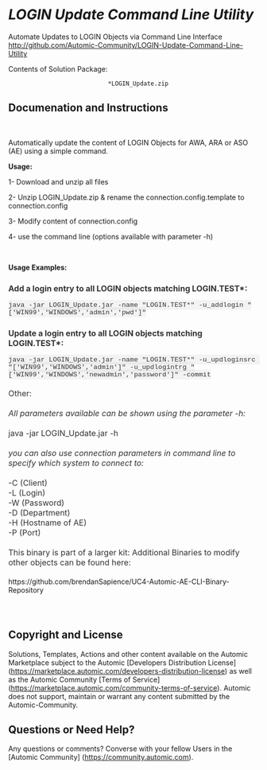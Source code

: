 *LOGIN Update Command Line Utility*
=============


Automate Updates to LOGIN Objects via Command Line Interface
http://github.com/Automic-Community/LOGIN-Update-Command-Line-Utility

<!-- List of attached files -->
Contents of Solution Package:

						
								*LOGIN_Update.zip
								
						


Documenation and Instructions
---

<p><strong>&nbsp;</strong></p>
<p>Automatically update the content of LOGIN Objects for AWA, ARA or ASO (AE) using a simple command.</p>
<p><strong>Usage:</strong></p>
<p>1- Download and unzip all files</p>
<p>2- Unzip LOGIN_Update.zip &amp; rename the connection.config.template to connection.config</p>
<p>3- Modify content of connection.config</p>
<p>4- use the command line (options available with parameter -h)</p>
<p>&nbsp;</p>
<p><strong>Usage Examples:</strong></p>
<h4 style="box-sizing: border-box; margin-top: 24px; margin-bottom: 16px; font-size: 16px; line-height: 1.25; color: #333333; font-family: -apple-system, BlinkMacSystemFont, 'Segoe UI', Helvetica, Arial, sans-serif, 'Apple Color Emoji', 'Segoe UI Emoji', 'Segoe UI Symbol';">Add a login entry to all LOGIN objects matching LOGIN.TEST*:</h4>
<p style="box-sizing: border-box; margin-top: 0px; margin-bottom: 16px; color: #333333; font-family: -apple-system, BlinkMacSystemFont, 'Segoe UI', Helvetica, Arial, sans-serif, 'Apple Color Emoji', 'Segoe UI Emoji', 'Segoe UI Symbol'; font-size: 16px;"><code style="box-sizing: border-box; font-family: Consolas, 'Liberation Mono', Menlo, Courier, monospace; font-size: 13.6px; padding: 0.2em 0px; margin: 0px; background-color: rgba(0, 0, 0, 0.0392157); border-radius: 3px;">java -jar LOGIN_Update.jar -name "LOGIN.TEST*" -u_addlogin "['WIN99','WINDOWS','admin','pwd']"</code></p>
<h4 style="box-sizing: border-box; margin-top: 24px; margin-bottom: 16px; font-size: 16px; line-height: 1.25; color: #333333; font-family: -apple-system, BlinkMacSystemFont, 'Segoe UI', Helvetica, Arial, sans-serif, 'Apple Color Emoji', 'Segoe UI Emoji', 'Segoe UI Symbol';"><a id="user-content-update-a-login-entry-to-all-login-objects-matching-logintest" class="anchor" style="box-sizing: border-box; background-color: transparent; color: #4078c0; text-decoration: none; float: left; padding-right: 4px; margin-left: -20px; line-height: 1;" href="https://github.com/brendanSapience/UC4-Automic-AE-CLI-Binary-Repository/wiki/LOGIN_Update.jar#update-a-login-entry-to-all-login-objects-matching-logintest"></a>Update a login entry to all LOGIN objects matching LOGIN.TEST*:</h4>
<p style="box-sizing: border-box; margin-top: 0px; color: #333333; font-family: -apple-system, BlinkMacSystemFont, 'Segoe UI', Helvetica, Arial, sans-serif, 'Apple Color Emoji', 'Segoe UI Emoji', 'Segoe UI Symbol'; font-size: 16px; margin-bottom: 0px !important;"><code style="box-sizing: border-box; font-family: Consolas, 'Liberation Mono', Menlo, Courier, monospace; font-size: 13.6px; padding: 0.2em 0px; margin: 0px; background-color: rgba(0, 0, 0, 0.0392157); border-radius: 3px;">java -jar LOGIN_Update.jar -name "LOGIN.TEST*" -u_updloginsrc "['WIN99','WINDOWS','admin']" -u_updlogintrg "['WIN99','WINDOWS','newadmin','password']" -commit</code></p>
<p style="box-sizing: border-box; margin-top: 0px; color: #333333; font-family: -apple-system, BlinkMacSystemFont, 'Segoe UI', Helvetica, Arial, sans-serif, 'Apple Color Emoji', 'Segoe UI Emoji', 'Segoe UI Symbol'; font-size: 16px; margin-bottom: 0px !important;">&nbsp;</p>
<p style="box-sizing: border-box; margin-top: 0px; color: #333333; font-family: -apple-system, BlinkMacSystemFont, 'Segoe UI', Helvetica, Arial, sans-serif, 'Apple Color Emoji', 'Segoe UI Emoji', 'Segoe UI Symbol'; font-size: 16px; margin-bottom: 0px !important;">Other:</p>
<p style="box-sizing: border-box; margin-top: 0px; color: #333333; font-family: -apple-system, BlinkMacSystemFont, 'Segoe UI', Helvetica, Arial, sans-serif, 'Apple Color Emoji', 'Segoe UI Emoji', 'Segoe UI Symbol'; font-size: 16px; margin-bottom: 0px !important;">&nbsp;</p>
<p style="box-sizing: border-box; margin-top: 0px; color: #333333; font-family: -apple-system, BlinkMacSystemFont, 'Segoe UI', Helvetica, Arial, sans-serif, 'Apple Color Emoji', 'Segoe UI Emoji', 'Segoe UI Symbol'; font-size: 16px; margin-bottom: 0px !important;"><em>All parameters available can be shown using the parameter -h:</em></p>
<p style="box-sizing: border-box; margin-top: 0px; color: #333333; font-family: -apple-system, BlinkMacSystemFont, 'Segoe UI', Helvetica, Arial, sans-serif, 'Apple Color Emoji', 'Segoe UI Emoji', 'Segoe UI Symbol'; font-size: 16px; margin-bottom: 0px !important;">&nbsp;</p>
<p style="box-sizing: border-box; margin-top: 0px; color: #333333; font-family: -apple-system, BlinkMacSystemFont, 'Segoe UI', Helvetica, Arial, sans-serif, 'Apple Color Emoji', 'Segoe UI Emoji', 'Segoe UI Symbol'; font-size: 16px; margin-bottom: 0px !important;">java -jar LOGIN_Update.jar -h</p>
<p style="box-sizing: border-box; margin-top: 0px; color: #333333; font-family: -apple-system, BlinkMacSystemFont, 'Segoe UI', Helvetica, Arial, sans-serif, 'Apple Color Emoji', 'Segoe UI Emoji', 'Segoe UI Symbol'; font-size: 16px; margin-bottom: 0px !important;">&nbsp;</p>
<p style="box-sizing: border-box; margin-top: 0px; color: #333333; font-family: -apple-system, BlinkMacSystemFont, 'Segoe UI', Helvetica, Arial, sans-serif, 'Apple Color Emoji', 'Segoe UI Emoji', 'Segoe UI Symbol'; font-size: 16px; margin-bottom: 0px !important;"><em>you can also use connection parameters in command line to specify which system to connect to:</em></p>
<p style="box-sizing: border-box; margin-top: 0px; color: #333333; font-family: -apple-system, BlinkMacSystemFont, 'Segoe UI', Helvetica, Arial, sans-serif, 'Apple Color Emoji', 'Segoe UI Emoji', 'Segoe UI Symbol'; font-size: 16px; margin-bottom: 0px !important;">&nbsp;</p>
<p style="box-sizing: border-box; margin-top: 0px; color: #333333; font-family: -apple-system, BlinkMacSystemFont, 'Segoe UI', Helvetica, Arial, sans-serif, 'Apple Color Emoji', 'Segoe UI Emoji', 'Segoe UI Symbol'; font-size: 16px; margin-bottom: 0px !important;">-C (Client)</p>
<p style="box-sizing: border-box; margin-top: 0px; color: #333333; font-family: -apple-system, BlinkMacSystemFont, 'Segoe UI', Helvetica, Arial, sans-serif, 'Apple Color Emoji', 'Segoe UI Emoji', 'Segoe UI Symbol'; font-size: 16px; margin-bottom: 0px !important;">-L (Login)</p>
<p style="box-sizing: border-box; margin-top: 0px; color: #333333; font-family: -apple-system, BlinkMacSystemFont, 'Segoe UI', Helvetica, Arial, sans-serif, 'Apple Color Emoji', 'Segoe UI Emoji', 'Segoe UI Symbol'; font-size: 16px; margin-bottom: 0px !important;">-W (Password)</p>
<p style="box-sizing: border-box; margin-top: 0px; color: #333333; font-family: -apple-system, BlinkMacSystemFont, 'Segoe UI', Helvetica, Arial, sans-serif, 'Apple Color Emoji', 'Segoe UI Emoji', 'Segoe UI Symbol'; font-size: 16px; margin-bottom: 0px !important;">-D (Department)</p>
<p style="box-sizing: border-box; margin-top: 0px; color: #333333; font-family: -apple-system, BlinkMacSystemFont, 'Segoe UI', Helvetica, Arial, sans-serif, 'Apple Color Emoji', 'Segoe UI Emoji', 'Segoe UI Symbol'; font-size: 16px; margin-bottom: 0px !important;">-H (Hostname of AE)</p>
<p style="box-sizing: border-box; margin-top: 0px; color: #333333; font-family: -apple-system, BlinkMacSystemFont, 'Segoe UI', Helvetica, Arial, sans-serif, 'Apple Color Emoji', 'Segoe UI Emoji', 'Segoe UI Symbol'; font-size: 16px; margin-bottom: 0px !important;">-P (Port)</p>
<p style="box-sizing: border-box; margin-top: 0px; color: #333333; font-family: -apple-system, BlinkMacSystemFont, 'Segoe UI', Helvetica, Arial, sans-serif, 'Apple Color Emoji', 'Segoe UI Emoji', 'Segoe UI Symbol'; font-size: 16px; margin-bottom: 0px !important;">&nbsp;</p>
<p style="box-sizing: border-box; margin-top: 0px; color: #333333; font-family: -apple-system, BlinkMacSystemFont, 'Segoe UI', Helvetica, Arial, sans-serif, 'Apple Color Emoji', 'Segoe UI Emoji', 'Segoe UI Symbol'; font-size: 16px; margin-bottom: 0px !important;">This binary is part of a larger kit: Additional Binaries to modify other objects can be found here:</p>
<p style="box-sizing: border-box; margin-top: 0px; color: #333333; font-family: -apple-system, BlinkMacSystemFont, 'Segoe UI', Helvetica, Arial, sans-serif, 'Apple Color Emoji', 'Segoe UI Emoji', 'Segoe UI Symbol'; font-size: 16px; margin-bottom: 0px !important;">&nbsp;</p>
<p style="box-sizing: border-box; margin-top: 0px; margin-bottom: 0px !important;"><span><span>https://github.com/brendanSapience/UC4-Automic-AE-CLI-Binary-Repository</span></span></p>
<p style="box-sizing: border-box; margin-top: 0px; color: #333333; font-family: -apple-system, BlinkMacSystemFont, 'Segoe UI', Helvetica, Arial, sans-serif, 'Apple Color Emoji', 'Segoe UI Emoji', 'Segoe UI Symbol'; font-size: 16px; margin-bottom: 0px !important;">&nbsp;</p>
<p style="box-sizing: border-box; margin-top: 0px; color: #333333; font-family: -apple-system, BlinkMacSystemFont, 'Segoe UI', Helvetica, Arial, sans-serif, 'Apple Color Emoji', 'Segoe UI Emoji', 'Segoe UI Symbol'; font-size: 16px; margin-bottom: 0px !important;">&nbsp;</p>

Copyright and License
---

Solutions, Templates, Actions and other content available on the Automic Marketplace subject to the Automic [Developers Distribution License] (https://marketplace.automic.com/developers-distribution-license) as well as the Automic Community [Terms of Service] (https://marketplace.automic.com/community-terms-of-service).
Automic does not support, maintain or warrant any content submitted by the Automic-Community.



Questions or Need Help? 
---
Any questions or comments? Converse with your fellow Users in the [Automic Community] (https://community.automic.com).